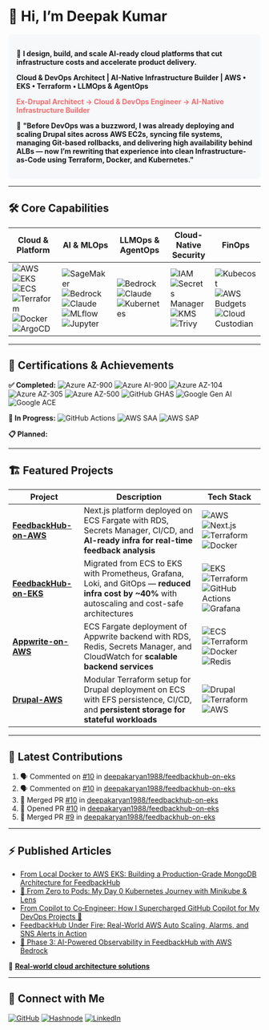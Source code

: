 # 👋 Hi, I’m Deepak Kumar  

<div style="background-color:#f6f8fa; padding:16px; border-radius:8px;">

🚀 **I design, build, and scale AI-ready cloud platforms that cut infrastructure costs and accelerate product delivery.**  

**Cloud & DevOps Architect&nbsp;|&nbsp;AI-Native Infrastructure Builder&nbsp;|&nbsp;AWS • EKS • Terraform • LLMOps & AgentOps**  

<span style="color:#FF6B6B; font-weight:bold;">Ex-Drupal Architect → Cloud & DevOps Engineer → AI-Native Infrastructure Builder</span>  

💬 **"Before DevOps was a buzzword, I was already deploying and scaling Drupal sites across AWS EC2s, syncing file systems, managing Git-based rollbacks, and delivering high availability behind ALBs — now I’m rewriting that experience into clean Infrastructure-as-Code using Terraform, Docker, and Kubernetes."**

</div>

---

## 🛠 Core Capabilities

| **Cloud & Platform** | **AI & MLOps** | **LLMOps & AgentOps** | **Cloud-Native Security** | **FinOps** |
|----------------------|----------------|-----------------------|---------------------------|------------|
| ![AWS](https://img.shields.io/badge/AWS-232F3E?logo=amazon-aws&logoColor=white) ![EKS](https://img.shields.io/badge/EKS-FF9900?logo=amazon-eks&logoColor=white) ![ECS](https://img.shields.io/badge/ECS-F8991D?logo=amazon-ecs&logoColor=white) ![Terraform](https://img.shields.io/badge/Terraform-844FBA?logo=terraform&logoColor=white) ![Docker](https://img.shields.io/badge/Docker-2496ED?logo=docker&logoColor=white) ![ArgoCD](https://img.shields.io/badge/ArgoCD-FE5F55?logo=argo&logoColor=white) | ![SageMaker](https://img.shields.io/badge/SageMaker-FF9900?logo=amazon-aws&logoColor=white) ![Bedrock](https://img.shields.io/badge/Bedrock-FF9900?logo=amazon-aws&logoColor=white) ![Claude](https://img.shields.io/badge/Claude-000000?logo=anthropic&logoColor=white) ![MLflow](https://img.shields.io/badge/MLflow-0194E2?logo=mlflow&logoColor=white) ![Jupyter](https://img.shields.io/badge/Jupyter-F37626?logo=jupyter&logoColor=white) | ![Bedrock](https://img.shields.io/badge/Bedrock-FF9900?logo=amazon-aws&logoColor=white) ![Claude](https://img.shields.io/badge/Claude-000000?logo=anthropic&logoColor=white) ![Kubernetes](https://img.shields.io/badge/Kubernetes-326CE5?logo=kubernetes&logoColor=white) | ![IAM](https://img.shields.io/badge/IAM-232F3E?logo=amazon-aws&logoColor=white) ![Secrets Manager](https://img.shields.io/badge/Secrets_Manager-232F3E?logo=amazon-aws&logoColor=white) ![KMS](https://img.shields.io/badge/KMS-232F3E?logo=amazon-aws&logoColor=white) ![Trivy](https://img.shields.io/badge/Trivy-1904DA?logo=aqua&logoColor=white) | ![Kubecost](https://img.shields.io/badge/Kubecost-000000?logo=kubecost&logoColor=white) ![AWS Budgets](https://img.shields.io/badge/AWS_Budgets-232F3E?logo=amazon-aws&logoColor=white) ![Cloud Custodian](https://img.shields.io/badge/Cloud_Custodian-000000?logoColor=white) |

---

## 🎯 Certifications & Achievements

**✅ Completed:** 
![Azure AZ-900](https://img.shields.io/badge/Azure_AZ--900-0078D4?logo=microsoft-azure&logoColor=white) 
![Azure AI-900](https://img.shields.io/badge/Azure_AI--900-0078D4?logo=microsoft-azure&logoColor=white) 
![Azure AZ-104](https://img.shields.io/badge/Azure_AZ--104-0078D4?logo=microsoft-azure&logoColor=white) 
![Azure AZ-305](https://img.shields.io/badge/Azure_AZ--305-0078D4?logo=microsoft-azure&logoColor=white) 
![Azure AZ-500](https://img.shields.io/badge/Azure_AZ--500-0078D4?logo=microsoft-azure&logoColor=white) 
![GitHub GHAS](https://img.shields.io/badge/GitHub_GHAS-181717?logo=github&logoColor=white) 
![Google Gen AI](https://img.shields.io/badge/Google_Gen_AI-4285F4?logo=google-cloud&logoColor=white) 
![Google ACE](https://img.shields.io/badge/Google_ACE-4285F4?logo=google-cloud&logoColor=white) 

**🔄 In Progress:** ![GitHub Actions](https://img.shields.io/badge/GitHub_Actions-2088FF?logo=github-actions&logoColor=white) ![AWS SAA](https://img.shields.io/badge/AWS_SAA-FF9900?logo=amazon-aws&logoColor=white) ![AWS SAP](https://img.shields.io/badge/AWS_SAP-FF9900?logo=amazon-aws&logoColor=white)

**📋 Planned:**

---

## 🏗️ Featured Projects

| Project | Description | Tech Stack |
|---------|-------------|------------|
| [**FeedbackHub-on-AWS**](https://github.com/deepakaryan1988/feedbackhub-on-awsform) | Next.js platform deployed on ECS Fargate with RDS, Secrets Manager, CI/CD, and **AI-ready infra for real-time feedback analysis** | ![AWS](https://img.shields.io/badge/AWS-232F3E?logo=amazon-aws&logoColor=white) ![Next.js](https://img.shields.io/badge/Next.js-000000?logo=nextdotjs&logoColor=white) ![Terraform](https://img.shields.io/badge/Terraform-844FBA?logo=terraform&logoColor=white) ![Docker](https://img.shields.io/badge/Docker-2496ED?logo=docker&logoColor=white) |
| [**FeedbackHub-on-EKS**](https://github.com/deepakaryan1988/feedbackhub-on-eks) | Migrated from ECS to EKS with Prometheus, Grafana, Loki, and GitOps — **reduced infra cost by ~40%** with autoscaling and cost-safe architectures | ![EKS](https://img.shields.io/badge/EKS-FF9900?logo=amazon-eks&logoColor=white) ![Terraform](https://img.shields.io/badge/Terraform-844FBA?logo=terraform&logoColor=white) ![GitHub Actions](https://img.shields.io/badge/GitHub%20Actions-2088FF?logo=github-actions&logoColor=white) ![Grafana](https://img.shields.io/badge/Grafana-F46800?logo=grafana&logoColor=white) |
| [**Appwrite-on-AWS**](https://github.com/deepakaryan1988/appwrite-on-aws) | ECS Fargate deployment of Appwrite backend with RDS, Redis, Secrets Manager, and CloudWatch for **scalable backend services** | ![ECS](https://img.shields.io/badge/ECS-F8991D?logo=amazon-ecs&logoColor=white) ![Terraform](https://img.shields.io/badge/Terraform-844FBA?logo=terraform&logoColor=white) ![Docker](https://img.shields.io/badge/Docker-2496ED?logo=docker&logoColor=white) ![Redis](https://img.shields.io/badge/Redis-DC382D?logo=redis&logoColor=white) |
| [**Drupal-AWS**](https://github.com/deepakaryan1988/Drupal-AWS) | Modular Terraform setup for Drupal deployment on ECS with EFS persistence, CI/CD, and **persistent storage for stateful workloads** | ![Drupal](https://img.shields.io/badge/Drupal-0678BE?logo=drupal&logoColor=white) ![Terraform](https://img.shields.io/badge/Terraform-844FBA?logo=terraform&logoColor=white) ![AWS](https://img.shields.io/badge/AWS-232F3E?logo=amazon-aws&logoColor=white) |

---

## 🚀 Latest Contributions

<!--START_SECTION:activity-->
1. 🗣 Commented on [#10](https://github.com//deepakaryan1988/feedbackhub-on-eks/issues/10) in [deepakaryan1988/feedbackhub-on-eks](https://github.com//deepakaryan1988/feedbackhub-on-eks)
2. 🗣 Commented on [#10](https://github.com//deepakaryan1988/feedbackhub-on-eks/issues/10) in [deepakaryan1988/feedbackhub-on-eks](https://github.com//deepakaryan1988/feedbackhub-on-eks)
3. 🎉 Merged PR [#10](https://github.com//deepakaryan1988/feedbackhub-on-eks/pull/10) in [deepakaryan1988/feedbackhub-on-eks](https://github.com//deepakaryan1988/feedbackhub-on-eks)
4. 💪 Opened PR [#10](https://github.com//deepakaryan1988/feedbackhub-on-eks/pull/10) in [deepakaryan1988/feedbackhub-on-eks](https://github.com//deepakaryan1988/feedbackhub-on-eks)
5. 🎉 Merged PR [#9](https://github.com//deepakaryan1988/feedbackhub-on-eks/pull/9) in [deepakaryan1988/feedbackhub-on-eks](https://github.com//deepakaryan1988/feedbackhub-on-eks)
<!--END_SECTION:activity-->

---

## ⚡ Published Articles

<!-- HASHNODE_BLOG:START -->
- [From Local Docker to AWS EKS: Building a Production-Grade MongoDB Architecture for FeedbackHub](https://debugdeploygrow.hashnode.dev/from-local-docker-to-aws-eks-building-a-production-grade-mongodb-architecture-for-feedbackhub)
- [🚀 From Zero to Pods: My Day 0 Kubernetes Journey with Minikube & Lens](https://debugdeploygrow.hashnode.dev/from-zero-to-pods-my-day-0-kubernetes-journey-with-minikube-and-lens)
- [From Copilot to Co‑Engineer: How I Supercharged GitHub Copilot for My DevOps Projects 🚀](https://debugdeploygrow.hashnode.dev/from-copilot-to-coengineer-how-i-supercharged-github-copilot-for-my-devops-projects)
- [FeedbackHub Under Fire: Real-World AWS Auto Scaling, Alarms, and SNS Alerts in Action](https://debugdeploygrow.hashnode.dev/feedbackhub-under-fire-real-world-aws-auto-scaling-alarms-and-sns-alerts-in-action)
- [🚀 Phase 3: AI-Powered Observability in FeedbackHub with AWS Bedrock](https://debugdeploygrow.hashnode.dev/phase-3-ai-powered-observability-in-feedbackhub-with-aws-bedrock)

<!-- HASHNODE_BLOG:END -->

🚀 **[Real-world cloud architecture solutions](https://debugdeploygrow.hashnode.dev)**

---

## 🤝 Connect with Me  

[![GitHub](https://img.shields.io/badge/GitHub-181717?logo=github&logoColor=white)](https://github.com/deepakaryan1988) [![Hashnode](https://img.shields.io/badge/Blog-2962FF?logo=hashnode&logoColor=white)](https://debugdeploygrow.hashnode.dev) [![LinkedIn](https://img.shields.io/badge/LinkedIn-0A66C2?logo=linkedin&logoColor=white)](https://www.linkedin.com/in/deepakaryan1988/)
